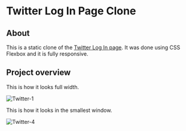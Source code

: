 # Twitter Log In Page Clone

## About

This is a static clone of the [Twitter Log In page](https://twitter.com/). It was done using CSS Flexbox and it is fully responsive.

## Project overview

This is how it looks full width.

![Twitter-1](https://user-images.githubusercontent.com/97961954/175026408-cda86106-0fff-4fbb-9d4d-8c1670caccd6.jpg)

This is how it looks in the smallest window.

![Twitter-4](https://user-images.githubusercontent.com/97961954/175026424-c442123d-7295-40d3-b893-290ce0b61134.jpg)
